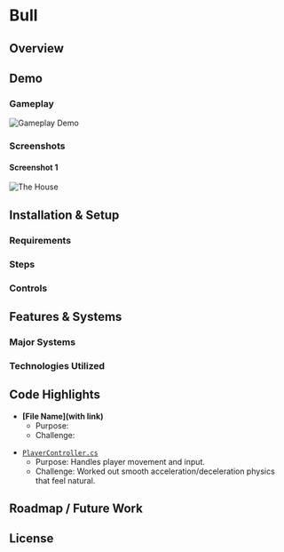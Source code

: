# Bull

## Overview

<!-- TODO: Write a few bullet points about what inspired you to create this project, and how you went about it. -->  

## Demo  

### Gameplay

<!-- TODO: Record a short gameplay video, and embed here. -->  

![Gameplay Demo](demo.gif)

### Screenshots

<!-- TODO: Add relevant screenshots. Show off the world/UX you build -->

#### Screenshot 1

![The House](house.png)

## Installation & Setup  

### Requirements

<!-- TODO: List required software (Unity version, OS requirements, other tools). -->  

### Steps  

<!-- TODO: Give step-by-step setup instructions (clone repo, open Unity, press Play, etc.). -->  

### Controls

<!-- TODO: How do to move around the environment? -->  

## Features & Systems  

### Major Systems

<!-- TODO: List the systems you implemented (e.g., movement, UI system, environment interactions). -->  

### Technologies Utilized

<!-- TODO: List tools, libraries, Unity features, or frameworks you used. -->  

## Code Highlights  

<!-- TOOD: Point reviewers directly to the parts of your code you’re most proud of. -->

- **[File Name](with link)**  
  - Purpose: <!-- TODO: Describe what this file does. -->  
  - Challenge: <!-- TODO: Explain a tricky problem you solved here. -->  

<!-- Repeat for other important files. Example: -->  

- [`PlayerController.cs`](Assets/Scripts/PlayerController.cs)  
  - Purpose: Handles player movement and input.  
  - Challenge: Worked out smooth acceleration/deceleration physics that feel natural.  

## Roadmap / Future Work  

<!-- TODO: Add a short list of improvements you’d make if you had more time. -->  

## License  

<!-- TODO: Pick a license (MIT is usually fine for portfolio projects). -->  


